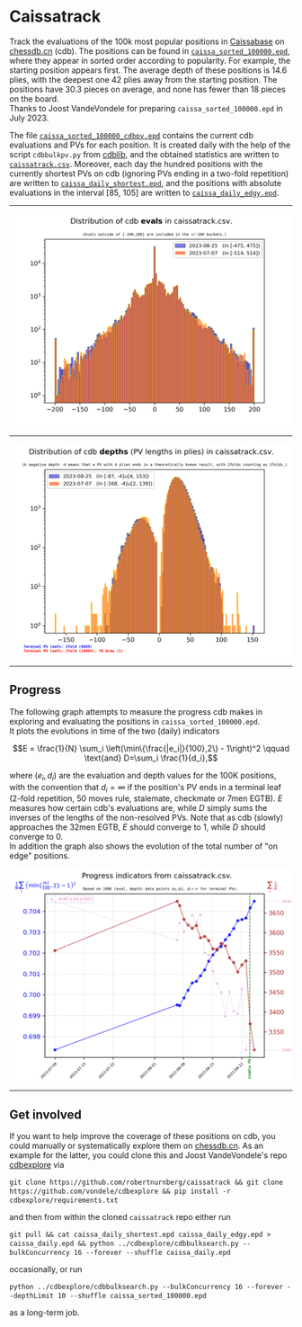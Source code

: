 # Caissatrack

Track the evaluations of the 100k most popular positions in 
[Caissabase](http://www.caissabase.co.uk) on 
[chessdb.cn](https://chessdb.cn/queryc_en/) (cdb). The positions can be
found in [`caissa_sorted_100000.epd`](caissa_sorted_100000.epd), where they
appear in sorted order according to popularity. For example, the starting
position appears first. The average depth of these positions is 14.6 plies,
with the deepest one 42 plies away from the starting position. The positions
have 30.3 pieces on average, and none has fewer than 18 pieces on the board.\
Thanks to Joost VandeVondele for preparing `caissa_sorted_100000.epd` in July 
2023.

The file [`caissa_sorted_100000_cdbpv.epd`](caissa_sorted_100000_cdbpv.epd) 
contains the current cdb evaluations and PVs for each position. It is created 
daily with the help of the script `cdbbulkpv.py` from 
[cdblib](https://github.com/robertnurnberg/cdblib), and the obtained statistics
are written to [`caissatrack.csv`](caissatrack.csv).
Moreover, each day the hundred positions with the currently shortest PVs on cdb
(ignoring PVs ending in a two-fold repetition)
are written to [`caissa_daily_shortest.epd`](caissa_daily_shortest.epd), and
the positions with absolute evaluations in the interval [85, 105]
are written to [`caissa_daily_edgy.epd`](caissa_daily_edgy.epd).

---

<p align="center"> <img src="caissatrack.png?raw=true"> </p>

---

<p align="center"> <img src="caissatrackpv.png?raw=true"> </p>

---

## Progress

The following graph attempts to measure the progress cdb makes in exploring
and evaluating the positions in `caissa_sorted_100000.epd`.\
It plots the evolutions in time of the two (daily) indicators
```math
E = \frac{1}{N} \sum_i \left(\min\{\frac{|e_i|}{100},2\} - 1\right)^2
\qquad \text{and}
D=\sum_i \frac{1}{d_i},
```
where $(e_i, d_i)$ are the evaluation and depth values for the 100K positions,
with the convention that $d_i = \infty$ if the position's PV ends in a terminal
leaf (2-fold repetition, 50 moves rule, stalemate, checkmate or 7men EGTB).
$E$ measures how certain cdb's evaluations are, while $D$ simply sums the
inverses of the lengths of the non-resolved PVs. Note that as cdb (slowly) 
approaches the 32men EGTB, $E$ should converge to 1, while $D$
should converge to 0.\
In addition the graph also shows the evolution of the total number of "on edge"
positions.

<p align="center"> <img src="caissatracktime.png?raw=true"> </p>

---

## Get involved

If you want to help improve the coverage of these positions on cdb, you could
manually or systematically explore them on [chessdb.cn](https://chessdb.cn/queryc_en/). As an example for the latter, you could clone this and 
Joost VandeVondele's repo [cdbexplore](https://github.com/vondele/cdbexplore)
via
```shell
git clone https://github.com/robertnurnberg/caissatrack && git clone https://github.com/vondele/cdbexplore && pip install -r cdbexplore/requirements.txt
```
and then from within the cloned `caissatrack` repo either run
```shell
git pull && cat caissa_daily_shortest.epd caissa_daily_edgy.epd > caissa_daily.epd && python ../cdbexplore/cdbbulksearch.py --bulkConcurrency 16 --forever --shuffle caissa_daily.epd
```
occasionally, or run
```shell
python ../cdbexplore/cdbbulksearch.py --bulkConcurrency 16 --forever --depthLimit 10 --shuffle caissa_sorted_100000.epd
```
as a long-term job.
